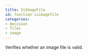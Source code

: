 ```yaml
---
title: IsImageFile
id: function-isimagefile
categories:
- decision
- files
- image
---
```


Verifies whether an image file is valid.
